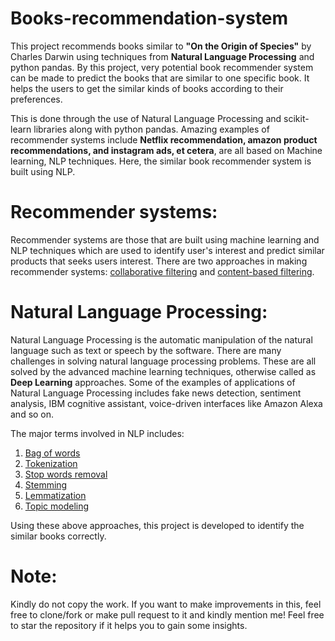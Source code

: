 # Books-recommendation-system
This project recommends books similar to **"On the Origin of Species"** by Charles Darwin using techniques from **Natural Language Processing** and python pandas. By this project, very potential book recommender system can be made to predict the books that are similar to one specific book. It helps the users to get the similar kinds of books according to their preferences.


This is done through the use of Natural Language Processing and scikit-learn libraries along with python pandas. Amazing examples of recommender systems include **Netflix recommendation, amazon product recommendations, and instagram ads, et cetera**, are all based on Machine learning, NLP techniques. Here, the similar book recommender system is built using NLP.


# Recommender systems:
Recommender systems are those that are built using machine learning and NLP techniques which are used to identify user's interest and predict similar products that seeks users interest. There are two approaches in making recommender systems: [collaborative filtering](https://en.wikipedia.org/wiki/Recommender_system) and [content-based filtering](https://en.wikipedia.org/wiki/Recommender_system).


# Natural Language Processing:
Natural Language Processing is the automatic manipulation of the natural language such as text or speech by the software. There are many challenges in solving natural language processing problems. These are all solved by the advanced machine learning techniques, otherwise called as **Deep Learning** approaches. Some of the examples of applications of Natural Language Processing includes fake news detection, sentiment analysis, IBM cognitive assistant, voice-driven interfaces like Amazon Alexa and so on.

The major terms involved in NLP includes:
1. [Bag of words](https://towardsdatascience.com/your-guide-to-natural-language-processing-nlp-48ea2511f6e1)
2. [Tokenization](https://towardsdatascience.com/your-guide-to-natural-language-processing-nlp-48ea2511f6e1)
3. [Stop words removal](https://towardsdatascience.com/your-guide-to-natural-language-processing-nlp-48ea2511f6e1)
4. [Stemming](https://towardsdatascience.com/your-guide-to-natural-language-processing-nlp-48ea2511f6e1)
5. [Lemmatization](https://towardsdatascience.com/your-guide-to-natural-language-processing-nlp-48ea2511f6e1)
6. [Topic modeling](https://towardsdatascience.com/your-guide-to-natural-language-processing-nlp-48ea2511f6e1)

Using these above approaches, this project is developed to identify the similar books correctly.

# Note:
Kindly do not copy the work. If you want to make improvements in this, feel free to clone/fork or make pull request to it and kindly mention me! Feel free to star the repository if it helps you to gain some insights.

